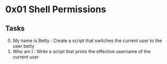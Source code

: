 # 0x01 Shell Permissions

## Tasks
0. My name is Betty : Create a script that switches the current user to the user betty
1. Who am I : Write a script that prints the effective username of the current user
